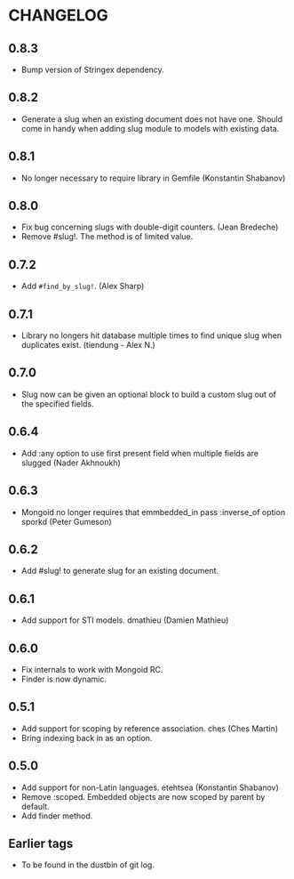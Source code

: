 # CHANGELOG

## 0.8.3

* Bump version of Stringex dependency.

## 0.8.2

* Generate a slug when an existing document does not have one. Should
  come in handy when adding slug module to models with existing data.

## 0.8.1

* No longer necessary to require library in Gemfile (Konstantin Shabanov)

## 0.8.0

* Fix bug concerning slugs with double-digit counters. (Jean Bredeche)
* Remove #slug!. The method is of limited value.

## 0.7.2

* Add `#find_by_slug!`. (Alex Sharp)

## 0.7.1

* Library no longers hit database multiple times to find unique slug when
  duplicates exist. (tiendung - Alex N.) 

## 0.7.0

* Slug now can be given an optional block to build a custom slug out of
  the specified fields.

## 0.6.4

* Add :any option to use first present field when multiple fields are
  slugged (Nader Akhnoukh)

## 0.6.3

* Mongoid no longer requires that emmbedded_in pass :inverse_of option
  sporkd (Peter Gumeson)

## 0.6.2

* Add #slug! to generate slug for an existing document.

## 0.6.1

* Add support for STI models. dmathieu (Damien Mathieu)

## 0.6.0

* Fix internals to work with Mongoid RC.
* Finder is now dynamic.

## 0.5.1

* Add support for scoping by reference association. ches (Ches Martin)
* Bring indexing back in as an option.

## 0.5.0

* Add support for non-Latin languages. etehtsea (Konstantin Shabanov)
* Remove :scoped. Embedded objects are now scoped by parent by
  default.
* Add finder method.

## Earlier tags

* To be found in the dustbin of git log.
